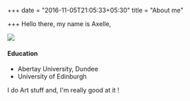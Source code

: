 +++
date = "2016-11-05T21:05:33+05:30"
title = "About me"

+++
Hello there, my name is Axelle,

![](/uploads/axl_awards.jpg)

#### Education

* Abertay University, Dundee
* University of Edinburgh

I do Art stuff and, I'm really good at it !